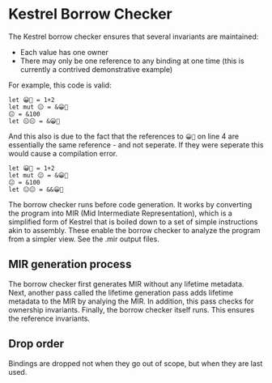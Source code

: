 # Kestrel Borrow Checker
The Kestrel borrow checker ensures that several invariants are maintained:

- Each value has one owner
- There may only be one reference to any binding at one time (this is currently a contrived demonstrative example)

For example, this code is valid:
```
let 😀🤠 = 1+2
let mut 😐 = &😀🤠
😐 = &100
let 😐😐 = &😀🤠
```

And this also is due to the fact that the references to `😀🤠` on line 4 are essentially the same reference - and not seperate. If they were seperate this would cause a compilation error.
```
let 😀🤠 = 1+2
let mut 😐 = &😀🤠
😐 = &100
let 😐😐 = &&😀🤠
```

The borrow checker runs before code generation. It works by converting the program into MIR (Mid Intermediate Representation), which is a simplified form of Kestrel that is boiled down to a set of simple instructions akin to assembly. These enable the borrow checker to analyze the program from a simpler view. See the .mir output files.

## MIR generation process
The borrow checker first generates MIR without any lifetime metadata. Next, another pass called the lifetime generation pass adds lifetime metadata to the MIR by analying the MIR. In addition, this pass checks for ownership invariants. Finally, the borrow checker itself runs. This ensures the reference invariants.

## Drop order
Bindings are dropped not when they go out of scope, but when they are last used.